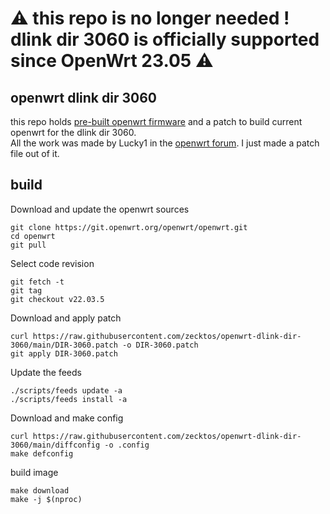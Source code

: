 # :warning: this repo is no longer needed ! dlink dir 3060 is officially supported since OpenWrt 23.05 :warning:

## openwrt dlink dir 3060
this repo holds [pre-built openwrt firmware](https://github.com/zecktos/openwrt-dlink-dir-3060/releases) and a patch to build current openwrt for the dlink dir 3060.  
All the work was made by Lucky1 in the [openwrt forum](https://forum.openwrt.org/t/adding-openwrt-support-for-dir-3060/94335/42). I just made a patch file out of it.  

## build
Download and update the openwrt sources
```
git clone https://git.openwrt.org/openwrt/openwrt.git
cd openwrt
git pull
 ```
Select code revision
```
git fetch -t
git tag
git checkout v22.03.5
```
Download and apply patch
```
curl https://raw.githubusercontent.com/zecktos/openwrt-dlink-dir-3060/main/DIR-3060.patch -o DIR-3060.patch
git apply DIR-3060.patch
```
Update the feeds
```
./scripts/feeds update -a
./scripts/feeds install -a
```
Download and make config
```
curl https://raw.githubusercontent.com/zecktos/openwrt-dlink-dir-3060/main/diffconfig -o .config
make defconfig
```
build image

```
make download
make -j $(nproc)
```
